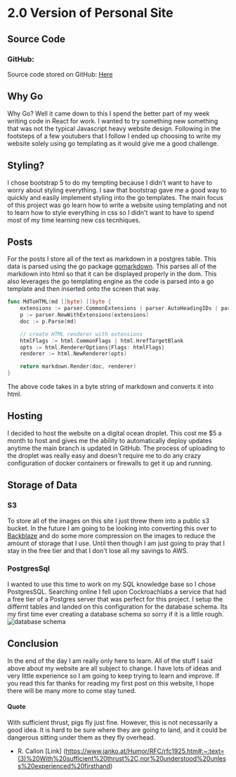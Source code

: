 # 2.0 Version of Personal Site
## Source Code
### GitHub:
Source code stored on GitHub: [Here](https://github.com/jgrove2/jgrovedev_2.0/tree/main)
## Why Go
Why Go? Well it came down to this I spend the better part of my week writing code in React for work. I wanted to try something new something that was not the typical Javascript heavy website design. Following in the footsteps of a few youtubers that I follow I ended up choosing to write my website solely using go templating as it would give me a good challenge.
## Styling?
I chose bootstrap 5 to do my tempting because I didn't want to have to worry about styling everything. I saw that bootstrap gave me a good way to quickly and easily implement styling into the go templates.  The main focus of this project was go learn how to write a website using templating and not to learn how to style everything in css so I didn't want to have to spend most of my time learning new css tecnhiques. 
## Posts
For the posts I store all of the text as markdown in a postgres table. This data is parsed using the go package [gomarkdown](https://github.com/gomarkdown/markdown). This parses all of the markdown into html so that it can be displayed properly in the dom. This also leverages the go templating engine as the code is parsed into a go template and then inserted onto the screen that way.
```go
func MdToHTML(md []byte) []byte {
	extensions := parser.CommonExtensions | parser.AutoHeadingIDs | parser.NoEmptyLineBeforeBlock
	p := parser.NewWithExtensions(extensions)
	doc := p.Parse(md)

	// create HTML renderer with extensions
	htmlFlags := html.CommonFlags | html.HrefTargetBlank
	opts := html.RendererOptions{Flags: htmlFlags}
	renderer := html.NewRenderer(opts)

	return markdown.Render(doc, renderer)
}
```
The above code takes in a byte string of markdown and converts it into html.
## Hosting
I decided to host the website on a digital ocean droplet. This cost me $5 a month to host and gives me the ability to automatically deploy updates anytime the main branch is updated in GitHub. The process of uploading to the droplet was really easy and doesn't require me to do any crazy configuration of docker containers or firewalls to get it up and running.
## Storage of Data
### S3
To store all of the images on this site I just threw them into a public s3 bucket. In the future I am going to be looking into converting this over to [Backblaze](https://www.backblaze.com/cloud-storage) and do some more compression on the images to reduce the amount of storage that I use. Until then though I am just going to pray that I stay in the free tier and that I don't lose all my savings to AWS.
### PostgresSql
I wanted to use this time to work on my SQL knowledge base so I chose PostgresSQL. Searching online I fell upon Cockroachlabs a service that had a free tier of a Postgres server that was perfect for this project. I setup the differnt tables and landed on this configuration for the database schema. Its my first time ever creating a database schema so sorry if it is a little rough.
![database schema](https://s3.amazonaws.com/jgrovedev2.0bucket/1/dbrelationship.png)
## Conclusion
In the end of the day I am really only here to learn. All of the stuff I said above about my website are all subject to change. I have lots of ideas and very little experience so I am going to keep trying to learn and improve. If you read this far thanks for reading my first post on this website, I hope there will be many more to come stay tuned. 
#### Quote
With sufficient thrust, pigs fly just fine. However, this is not necessarily a good idea. It is hard to be sure where they are going to land, and it could be dangerous sitting under them as they fly overhead.
- R. Callon [Link] (https://www.janko.at/Humor/RFC/rfc1925.htm#:~:text=(3)%20With%20sufficient%20thrust%2C,nor%20understood%20unless%20experienced%20firsthand)
